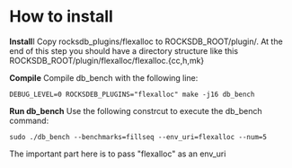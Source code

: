 # How to install

**Install**I
Copy rocksdb_plugins/flexalloc to ROCKSDB_ROOT/plugin/. At the end of this step
you should have a directory structure like this
ROCKSDB_ROOT/plugin/flexalloc/flexalloc.{cc,h,mk}

**Compile**
Compile db_bench with the following line:
 ```
 DEBUG_LEVEL=0 ROCKSDEB_PLUGINS="flexalloc" make -j16 db_bench
 ```
**Run db_bench**
Use the following constrcut to execute the db_bench command:
```
sudo ./db_bench --benchmarks=fillseq --env_uri=flexalloc --num=5
```
The important part here is to pass "flexalloc" as an env_uri


